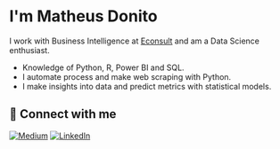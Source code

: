 # I'm Matheus Donito

I work with Business Intelligence at [Econsult](https://econsult.org.br/) and am a Data Science enthusiast.

* Knowledge of Python, R, Power BI and SQL.
* I automate process and make web scraping with Python. 
* I make insights into data and predict metrics with statistical models.

## 🔗 Connect with me
[![Medium](https://img.shields.io/badge/Medium-12100E?style=for-the-badge&logo=medium&logoColor=white)](https://medium.com/@matheusdonito)
[![LinkedIn](https://img.shields.io/badge/linkedin-%230077B5.svg?style=for-the-badge&logo=linkedin&logoColor=white)](https://www.linkedin.com/in/matheusdonito/)
<!--
**odonito/odonito** is a ✨ _special_ ✨ repository because its `README.md` (this file) appears on your GitHub profile.
- I’m currently working on Bussines Inteligence on Econsult
- I’m currently learning Data Science 
- I automate everything I can do
-->
